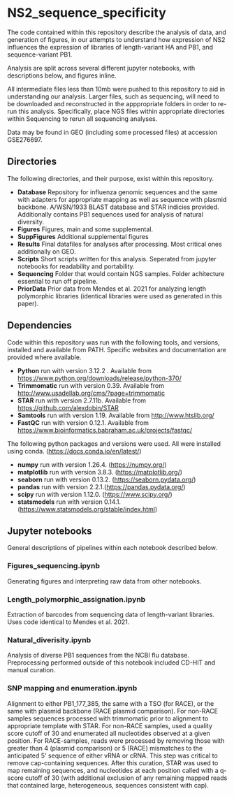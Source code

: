 

# NS2_sequence_specificity

The code contained within this repository describe the analysis of data, and generation of figures, in our attempts to understand how expression of NS2 influences the expression of libraries of length-variant HA and PB1, and sequence-variant PB1.

Analysis are split across several different jupyter notebooks, with descriptions below, and figures inline.

All intermediate files less than 10mb were pushed to this repository to aid in understanding our analysis.
Larger files, such as sequencing, will need to be downloaded and reconstructed in the apppropriate folders in order to re-run this analysis.
Specifically, place NGS files within appropriate directories within Sequencing to rerun all sequencing analyses.

Data may be found in GEO (including some processed files) at accession GSE276697.

## Directories

The following directories, and their purpose, exist within this repository.

- <b>Database</b>       Repository for influenza genomic sequences and the same with adapters for appropriate mapping as well as sequence with plasmid backbone. A/WSN/1933 BLAST database and STAR indicies provided. Additionally contains PB1 sequences used for analysis of natural diversity.
-  <b>Figures</b>       Figures, main and some supplemental.
- <b>SuppFigures</b>    Additional supplemental figures
- <b>Results</b>        Final datafiles for analyses after processing. Most critical ones additionally on GEO.
- <b>Scripts</b>        Short scripts written for this analysis. Seperated from jupyter notebooks for readability and portability.
- <b>Sequencing</b>     Folder that would contain NGS samples. Folder achitecture essential to run off pipeline.
- <b>PriorData</b>      Prior data from Mendes et al. 2021 for analyzing length polymorphic libraries (identical libraries were used as generated in this paper).
  

## Dependencies

Code within this repository was run with the following tools, and versions, installed and available from PATH. Specific websites and documentation are provided where available. 

- <b>Python</b>      run with version 3.12.2 . Available from https://www.python.org/downloads/release/python-370/
- <b>Trimmomatic</b> run with version 0.39. Available from http://www.usadellab.org/cms/?page=trimmomatic
- <b>STAR</b>        run with version 2.7.11b. Available from https://github.com/alexdobin/STAR
- <b>Samtools</b>    run with version 1.19. Available from http://www.htslib.org/
- <b>FastQC</b>      run with version 0.12.1. Available from https://www.bioinformatics.babraham.ac.uk/projects/fastqc/


The following python packages and versions were used. All were installed using conda. (https://docs.conda.io/en/latest/)
- <b>numpy</b>       run with version 1.26.4. (https://numpy.org/)
- <b>matplotlib</b>  run with version 3.8.3. (https://matplotlib.org/)
- <b>seaborn</b>     run with version 0.13.2. (https://seaborn.pydata.org/)
- <b>pandas</b>      run with version 2.2.1.(https://pandas.pydata.org/)
- <b>scipy</b>       run with version 1.12.0. (https://www.scipy.org/)
- <b>statsmodels</b> run with version 0.14.1. (https://www.statsmodels.org/stable/index.html)

## Jupyter notebooks

General descriptions of pipelines within each notebook described below.

### Figures_sequencing.ipynb 

Generating figures and interpreting raw data from other notebooks.

### Length_polymorphic_assignation.ipynb

Extraction of barcodes from sequencing data of length-variant libraries. Uses code identical to Mendes et al. 2021.

### Natural_diverisity.ipynb
Analysis of diverse PB1 sequences from the NCBI flu database. Preprocessing performed outside of this notebook included CD-HIT and manual curation.


### SNP mapping and enumeration.ipynb
Alignment to either PB1_177_385, the same with a TSO (for RACE), or the same with plasmid backbone (RACE plasmid comparison).
For non-RACE samples sequences processed with trimmomatic prior to alignment to appropriate template with STAR.
For non-RACE samples, used a quality score cutoff of 30 and enumerated all nucleotides observed at a given position.
For RACE-samples, reads were processed by removing those with greater than 4 (plasmid comparison) or 5 (RACE) mismatches to the anticipated 5' sequence of either vRNA or cRNA. 
This step was critical to remove cap-containing sequences. 
After this curation, STAR was used to map remaining sequences, and nucleotides at each position called with a q-score cutoff of 30 (with additional exclusion of any remaining mapped reads that contained large, heterogeneous, sequences consistent with cap). 


